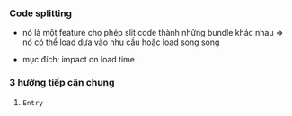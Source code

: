### Code splitting 

- nó là một feature cho phép slit code thành những bundle khác nhau => nó có thể load dựa vào nhu cầu hoặc load song song

- mục đích: impact on load time 

### 3 hướng tiếp cận chung 
1. `Entry`